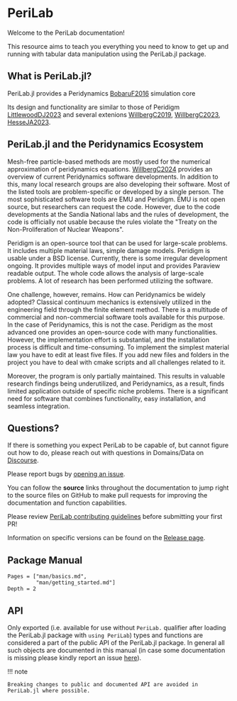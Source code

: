 # PeriLab

Welcome to the PeriLab documentation!

This resource aims to teach you everything you need to know to get up and
running with tabular data manipulation using the PeriLab.jl package.
 
## What is PeriLab.jl?

PeriLab.jl provides a Peridynamics [BobaruF2016](@cite) simulation core

Its design and functionality are similar to those of Peridigm  [LittlewoodDJ2023](@cite) and several extenions [WillbergC2019](@cite), [WillbergC2023](@cite), [HesseJA2023](@cite). 


## PeriLab.jl and the Peridynamics Ecosystem
Mesh-free particle-based methods are mostly used for the numerical approximation of peridynamics equations. [WillbergC2024](@cite) provides an overview of current Peridynamics software developments. In addition to this, many local research groups are also developing their software. Most of the listed tools are problem-specific or developed by a single person. The most sophisticated software tools are EMU and Peridigm. EMU is not open source, but researchers can request the code. However, due to the code developments at the Sandia National labs and the rules of development, the code is officially not usable because the rules violate the "Treaty on the Non-Proliferation of Nuclear Weapons".

Peridigm is an open-source tool that can be used for large-scale problems. It includes multiple material laws, simple damage models. Peridigm is usable under a BSD license. Currently, there is some irregular development ongoing. It provides multiple ways of model input and provides Paraview readable output. The whole code allows the analysis of large-scale problems. A lot of research has been performed utilizing the software.

One challenge, however, remains. How can Peridynamics be widely adopted? Classical continuum mechanics is extensively utilized in the engineering field through the finite element method. There is a multitude of commercial and non-commercial software tools available for this purpose. In the case of Peridynamics, this is not the case. Peridigm as the most advanced one provides an open-source code with many functionalities. However, the implementation effort is substantial, and the installation process is difficult and time-consuming.
To implement the simplest material law you have to edit at least five files. If you add new files and folders in the project you have to deal with cmake scripts and all challenges related to it.

Moreover, the program is only partially maintained. This results in valuable research findings being underutilized, and Peridynamics, as a result, finds limited application outside of specific niche problems. There is a significant need for software that combines functionality, easy installation, and seamless integration. 

## Questions?

If there is something you expect PeriLab to be capable of, but
cannot figure out how to do, please reach out with questions in Domains/Data on
[Discourse](https://github.com/PeriHub/PeriLab.jl/discussions).

Please report bugs by
[opening an issue](https://gitlab.com/dlr-perihub/PeriLab.jl/-/issues/new).

You can follow the **source** links throughout the documentation to jump right
to the source files on GitHub to make pull requests for improving the
documentation and function capabilities.

Please review [PeriLab contributing
guidelines](https://gitlab.com/dlr-perihub/PeriLab.jl/-/blob/main/CONTRIBUTING.md)
before submitting your first PR!

Information on specific versions can be found on the [Release
page](https://gitlab.com/dlr-perihub/PeriLab.jl/-/blob/main/CHANGELOG.md).

## Package Manual

```@contents
Pages = ["man/basics.md",
         "man/getting_started.md"]
Depth = 2
```

## API

Only exported (i.e. available for use without `PeriLab.` qualifier after
loading the PeriLab.jl package with `using PeriLab`) types and functions
are considered a part of the public API of the PeriLab.jl package. In general
all such objects are documented in this manual (in case some documentation is
missing please kindly report an issue
[here](https://github.com/JuliaData/PeriLab.jl/issues/new)).

!!! note

    Breaking changes to public and documented API are avoided in
    PeriLab.jl where possible.
